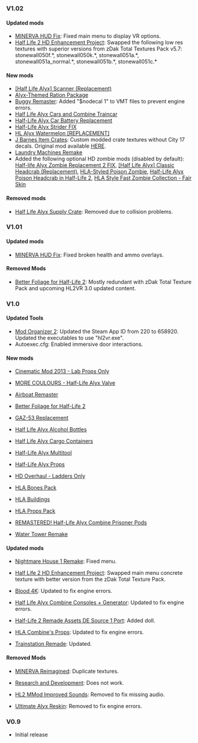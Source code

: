 ### V1.02

#### Updated mods
- [MINERVA HUD Fix](https://gamebanana.com/mods/403825): Fixed main menu to display VR options.
- [Half Life 2 HD Enhancement Project](https://gamebanana.com/mods/6650): Swapped the following low res textures with superior versions from zDak Total Textures Pack v5.7: stonewall050f.\*, stonewall050k.\*, stonewall051a.\*, stonewall051a_normal.\*, stonewall051b.\*, stonewall051c.\*

#### New mods
- [[Half Life Alyx] Scanner (Replacement)](https://steamcommunity.com/sharedfiles/filedetails/?id=2069752118&searchtext=alyx+scanner)
- [Alyx-Themed Ration Package](https://gamebanana.com/mods/320806)
- [Buggy Remaster](https://gamebanana.com/mods/181955): Added "$nodecal 1" to VMT files to prevent engine errors.
- [Half Life Alyx Cars and Combine Traincar](https://gamebanana.com/mods/181073)
- [Half-Life Alyx Car Battery Replacement](https://steamcommunity.com/sharedfiles/filedetails/?id=2016800872&searchtext=car+battery)
- [Half-Life Alyx Strider FIX](https://gamebanana.com/mods/289813)
- [HL Alyx Watermelon [REPLACEMENT]](https://steamcommunity.com/sharedfiles/filedetails/?id=2501044748&searchtext=watermelon)
- [J Barnes Item Crates](https://www64.zippyshare.com/v/6iMwXfjW/file.html): Custom modded crate textures without City 17 decals.  Original mod available [HERE](https://gamebanana.com/mods/182716).
- [Laundry Machines Remake](https://gamebanana.com/mods/182498)
- Added the following optional HD zombie mods (disabled by default): [Half-life Alyx Zombie Replacement 2 FIX](https://gamebanana.com/mods/182311), [[Half Life Alyx] Classic Headcrab (Replacement)](https://steamcommunity.com/sharedfiles/filedetails/?id=2016485109&searchtext=alyx+headcrab), [HLA-Styled Poison Zombie](https://gamebanana.com/mods/284999), [Half-Life Alyx Poison Headcrab in Half-Life 2](https://gamebanana.com/mods/182446), [HLA Style Fast Zombie Collection - Fair Skin](https://gamebanana.com/mods/182287)
 
#### Removed mods
- [Half Life Alyx Supply Crate](https://gamebanana.com/mods/182710): Removed due to collision problems.

### V1.01

#### Updated mods
- [MINERVA HUD Fix](https://gamebanana.com/mods/403825): Fixed broken health and ammo overlays.

#### Removed Mods
- [Better Foliage for Half-Life 2](https://gamebanana.com/wips/51165): Mostly redundant with zDak Total Texture Pack and upcoming HL2VR 3.0 updated content.
 
### V1.0

#### Updated Tools

- [Mod Organizer 2](https://github.com/ModOrganizer2/modorganizer): Updated the Steam App ID from 220 to 658920.  Updated the executables to use "hl2vr.exe".
- Autoexec.cfg: Enabled immersive door interactions.

#### New mods

- [Cinematic Mod 2013 - Lab Props Only](https://www.moddb.com/mods/fakefactory-cinematic-mod)

- [MORE COULOURS - Half-Life Alyx Valve](https://gamebanana.com/mods/379478)

- [Airboat Remaster](https://gamebanana.com/mods/181939)

- [Better Foliage for Half-Life 2](https://gamebanana.com/wips/51165)

- [GAZ-53 Replacement](https://gamebanana.com/mods/358140)

- [Half Life Alyx Alcohol Bottles](https://gamebanana.com/mods/182502)

- [Half Life Alyx Cargo Containers](https://gamebanana.com/mods/182533)

- [Half-Life Alyx Multitool](https://gamebanana.com/mods/320312)

- [Half-Life Alyx Props](https://gamebanana.com/mods/181050)

- [HD Overhaul - Ladders Only](https://www.playground.ru/half-life_2/file/half_life_2_uluchshennye_tekstury_v_2k-1049020)

- [HLA Bones Pack](https://gamebanana.com/mods/384956)

- [HLA Buildings](https://gamebanana.com/mods/181933)

- [HLA Props Pack](https://gamebanana.com/mods/181058)

- [REMASTERED! Half-Life Alyx Combine Prisoner Pods](https://gamebanana.com/mods/329975)

- [Water Tower Remake](https://gamebanana.com/mods/181934)

#### Updated mods

- [Nightmare House 1 Remake](https://steamcommunity.com/workshop/filedetails/?id=481052291): Fixed menu.

- [Half Life 2 HD Enhancement Project](https://gamebanana.com/mods/6650): Swapped main menu concrete texture with better version from the zDak Total Texture Pack.

- [Blood 4K](https://gamebanana.com/mods/11370): Updated to fix engine errors.

- [Half Life Alyx Combine Consoles + Generator](https://gamebanana.com/mods/183145): Updated to fix engine errors.

- [Half-Life 2 Remade Assets DE Source 1 Port](https://gamebanana.com/mods/300761): Added doll. 

- [HLA Combine's Props](https://gamebanana.com/mods/366898): Updated to fix engine errors.

- [Trainstation Remade](https://gamebanana.com/mods/400743): Updated.

#### Removed Mods

- [MINERVA Reimagined](https://www.moddb.com/mods/minerva-reimagined): Duplicate textures.

- [Research and Development](https://www.moddb.com/mods/research-and-development): Does not work.

- [HL2 MMod Improved Sounds](https://gamebanana.com/mods/40723): Removed to fix missing audio.

- [Ultimate Alyx Reskin](https://gamebanana.com/mods/182178): Removed to fix engine errors.

### V0.9

- Initial release

